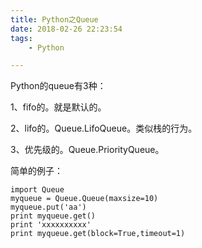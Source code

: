 ```yaml
---
title: Python之Queue
date: 2018-02-26 22:23:54
tags:
	- Python

---
```




Python的queue有3种：

1、fifo的。就是默认的。

2、lifo的。Queue.LifoQueue。类似栈的行为。

3、优先级的。Queue.PriorityQueue。



简单的例子：

```
import Queue
myqueue = Queue.Queue(maxsize=10)
myqueue.put('aa')
print myqueue.get()
print 'xxxxxxxxxx'
print myqueue.get(block=True,timeout=1)
```

